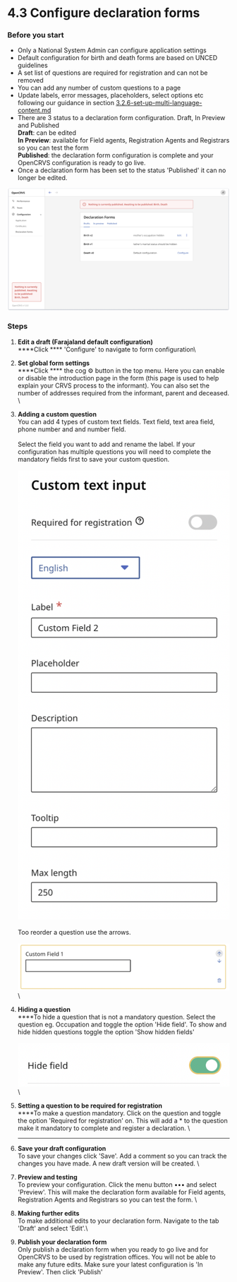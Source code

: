 # 4.3 Configure declaration forms

### Before you start

* Only a National System Admin can configure application settings
* Default configuration for birth and death forms are based on UNCED guidelines
* A set list of questions are required for registration and can not be removed
* You can add any number of custom questions to a page
* Update labels, error messages, placeholders, select options etc following our guidance in section [3.2.6-set-up-multi-language-content.md](../3.-installation/3.2-set-up-your-own-country-configuration/3.2.6-set-up-multi-language-content.md "mention")
* There are 3 status to a declaration form configuration. Draft, In Preview and Published\
  **Draft**: can be edited\
  **In Preview**: available for Field agents, Registration Agents and Registrars so you can test the form\
  **Published**: the declaration form configuration is complete and your OpenCRVS configuration is ready to go live.
* Once a declaration form has been set to the status 'Published' it can no longer be edited.



![](../../.gitbook/assets/form-config.png)

### Steps

1. **Edit a draft (Farajaland default configuration)**\
   ****Click **** 'Configure' to navigate to form configuration\

2. **Set global form settings**\
   ****Click **** the cog ⚙️ button in the top menu. Here you can enable or disable the introduction page in the form (this page is used to help explain your CRVS process to the informant). You can also set the number of addresses required from the informant, parent and deceased. \

3. **Adding a custom question**\
   You can add 4 types of custom text fields. Text field, text area field, phone number and and number field. \
   \
   Select the field you want to add and rename the label. If your configuration has multiple questions you will need to complete the mandatory fields first to save your custom question. \
   \
   ![](<../../.gitbook/assets/image (1).png>)\
   \
   Too reorder a question use the arrows. \
   \
   <img src="../../.gitbook/assets/image (5) (1) (1).png" alt="" data-size="original">\

4. **Hiding a question**\
   ****To hide a question that is not a mandatory question. Select the question eg. Occupation and toggle the option 'Hide field'. To show and hide hidden questions toggle the option 'Show hidden fields'\
   \
   ![](<../../.gitbook/assets/image (11).png>)\

5. **Setting a question to be required for registration**\
   ****To make a question mandatory. Click on the question and toggle the option 'Required for registration' on. This will add a \* to the question make it mandatory to complete and register a declaration.  \
   ****
6. **Save your draft configuration**\
   To save your changes click 'Save'. Add a comment so you can track the changes you have made. A new draft version will be created. \

7. **Preview and testing**\
   To preview your configuration. Click the menu button ••• and select 'Preview'. This will make the declaration form available for Field agents, Registration Agents and Registrars so you can test the form. \

8. **Making further edits**\
   To make additional edits to your declaration form. Navigate to the tab 'Draft' and select 'Edit'.\

9. **Publish your declaration form**\
   Only publish a declaration form when you ready to go live and for OpenCRVS to be used by registration offices. You will not be able to make any future edits. Make sure your latest configuration is 'In Preview'. Then click 'Publish'

